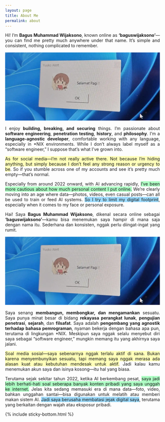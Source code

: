 ```yaml
---
layout: page
title: About Me
permalink: about
---
```


<div data-lang="en">
    <p style="text-align: justify;">Hi! I’m <strong>Bagus Muhammad Wijaksono</strong>, known online as <strong>‘baguswijaksono’</strong>—you can find
        me pretty much anywhere under that name. It’s simple and consistent, nothing complicated to remember.</p>

<p style="text-align: justify;"><img src="assets/img/444636409-7d05ff18-79e3-433f-87f0-e043ea5c9b7f-1.webp" alt="Selamat Pagi" /></p>

<p style="text-align: justify;">I enjoy <strong>building, breaking, and securing</strong> things. I’m passionate about <strong>software
        engineering</strong>, <strong>penetration
        testing</strong>, <strong>history</strong>, and <strong>philosophy</strong>. I’m a <strong>language-agnostic
        developer</strong>, comfortable working with any
    language, especially in *NIX environments. While I don’t always label myself as a “software engineer,” I suppose
    that’s
    what I’ve grown into.</p>

<p style="text-align: justify;"><span style="background-color: rgb(255, 255, 185);">As for social media—I’m not really active there. Not because
        I’m hiding anything, but simply because I don’t feel any
        strong reason or urgency to be</span>. So if you stumble across one of my accounts and see it’s pretty much
    empty—that’s
    normal.</p>

<p style="text-align: justify;">Especially from around 2022 onward, with AI advancing rapidly, <span
        style="background-color: rgb(173, 255, 195);">I’ve been more cautious about how much personal content I
        put online.</span> We’re clearly moving into an age where data—photos, videos, even casual posts—can all be
    used to train or
    feed AI systems. <span style="background-color: rgb(157, 219, 255);">So I try to limit my digital
        footprint</span>, especially when it comes to my face or personal exposure.</p>
</div>

<div data-lang="id" class="hidden">
    <p style="text-align: justify;">Hai! Saya <strong>Bagus Muhammad Wijaksono</strong>, dikenal secara online sebagai
        <strong>‘baguswijaksono’</strong>—kamu bisa menemukan saya hampir di mana saja dengan nama itu. Sederhana dan
        konsisten, nggak perlu diingat-ingat yang rumit.
    </p>
    <p style="text-align: justify;"><img src="assets/img/444636409-7d05ff18-79e3-433f-87f0-e043ea5c9b7f-1.webp" alt="Selamat Pagi" /></p>
    <p style="text-align: justify;">Saya senang <strong>membangun, membongkar, dan mengamankan</strong> sesuatu. Saya punya minat besar di bidang
        <strong>rekayasa perangkat lunak</strong>, <strong>pengujian penetrasi</strong>, <strong>sejarah</strong>, dan
        <strong>filsafat</strong>. Saya adalah <strong>pengembang yang agnostik terhadap bahasa pemrograman</strong>,
        nyaman bekerja dengan bahasa apa pun, terutama di lingkungan *NIX. Meskipun saya nggak selalu menyebut diri saya
        sebagai “software engineer,” mungkin memang itu yang akhirnya saya jalani.
    </p>
    <p style="text-align: justify;"><span style="background-color: rgb(255, 255, 185);">Soal media sosial—saya sebenarnya nggak terlalu aktif di
            sana. Bukan karena menyembunyikan sesuatu, tapi memang saya nggak merasa ada alasan kuat atau kebutuhan
            mendesak untuk aktif.</span> Jadi kalau kamu menemukan akun saya dan isinya kosong—itu hal yang biasa.</p>
    <p style="text-align: justify;">Terutama sejak sekitar tahun 2022, ketika AI berkembang pesat, <span
            style="background-color: rgb(173, 255, 195);">saya jadi lebih berhati-hati soal seberapa banyak konten
            pribadi yang saya unggah ke internet.</span> Jelas kita sedang memasuki era di mana data—foto, video, bahkan
        unggahan santai—bisa digunakan untuk melatih atau memberi makan sistem AI. <span
            style="background-color: rgb(157, 219, 255);">Jadi saya berusaha membatasi jejak digital saya</span>,
        terutama yang berkaitan dengan wajah atau eksposur pribadi.</p>
</div>

{% include sticky-bottom.html %}
